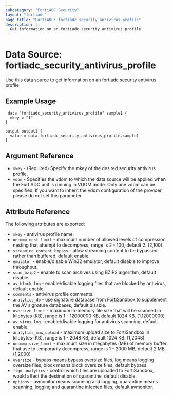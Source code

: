 ```yaml
---
subcategory: "FortiADC Security"
layout: "fortiadc"
page_title: "FortiADC: fortiadc_security_antivirus_profile"
description: |-
  Get information on an fortiadc security antivirus profile
---
```


# Data Source: fortiadc_security_antivirus_profile
Use this data source to get information on an fortiadc security antivirus profile

## Example Usage

```hcl
 data "fortiadc_security_antivirus_profile" sample1 {
  mkey = "1"
}

output output1 {
  value = data.fortiadc_security_antivirus_profile.sample1
}
```

## Argument Reference
* `mkey` - (Required) Specify the mkey of the desired  security antivirus profile.
* `vdom` - Specifies the vdom to which the data source will be applied when the FortiADC unit is running in VDOM mode. Only one vdom can be specified. If you want to inherit the vdom configuration of the provider, please do not set this parameter.


## Attribute Reference

The following attributes are exported:

* `mkey` - antivirus profile name.
* `uncomp_nest_limit` - maximum number of allowed levels of compression nesting that attempt to decompress, range is 2 - 100, default 2. (2,100)
* `streaming_content_bypass` - allow streaming content to be bypassed rather than buffered, default enable. 
* `emulator` - enable/disable Win32 emulator, default disable to improve throughput. 
* `scan_bzip2` - enable to scan archives using BZIP2 algorithm, default disable. 
* `av_block_log` - enable/disable logging files that are blocked by antivirus, default enable. 
* `comments` - antivirus profile comments. 
* `analytics_db` - use signature database from FortiSandbox to supplement the AV signature databases, default disable. 
* `oversize_limit` - maximum in-memory file size that will be scanned in kilobytes (KB), range is 1 - 12000000 KB, default 1024 KB. (1,12000000)
* `av_virus_log` - enable/disable logging for antivirus scanning, default enable. 
* `analytics_max_upload` - maximum upload size to FortiSandbox in kilobytes (KB), range is 1 - 2048 KB, default 1024 KB. (1,2048)
* `uncomp_size_limit` - maximum size in megabytes (MB) of memory buffer that use to temporarily decompress, range is 1 - 2000 MB, default 2 MB. (1,2000)
* `oversize` - bypass means bypass oversize files, log means logging oversize files, block means block oversize files, default bypass. 
* `ftgd_analytics` - control which files are uploaded to FortiSandbox, would affect the destination of quarantine, default disable. 
* `options` - avmonitor means scanning and logging, quarantine means scanning, logging and quarantine infected files, default avmonitor. 

